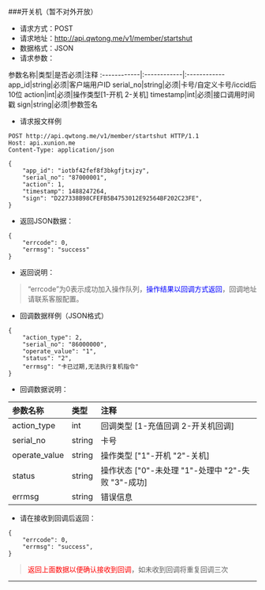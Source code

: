 ###开关机（暂不对外开放）
* 请求方式：POST
* 请求地址：http://api.qwtong.me/v1/member/startshut
* 数据格式：JSON
* 请求参数：

参数名称|类型|是否必须|注释
:------------|:------------|:------------
app_id|string|必须|客户端用户ID
serial_no|string|必须|卡号/自定义卡号/iccid后10位
action|int|必须|操作类型[1-开机 2-关机]
timestamp|int|必须|接口调用时间戳
sign|string|必须|参数签名


* 请求报文样例

```
POST http://api.qwtong.me/v1/member/startshut HTTP/1.1
Host: api.xunion.me
Content-Type: application/json

{
	"app_id": "iotbf42fef8f3bkgfjtxjzy",
	"serial_no": "87000001",
	"action": 1,
	"timestamp": 1488247264,
	"sign": "D227338B98CFEFB5B4753012E92564BF202C23FE",
}
```

* 返回JSON数据：

```
{
	"errcode": 0,
	"errmsg": "success"
}
```
* 返回说明：

>“errcode”为0表示成功加入操作队列，<font color='blue'>操作结果以回调方式返回</font>，回调地址请联系客服配置。

* 回调数据样例（JSON格式）

```
{
	"action_type": 2,
	"serial_no": "86000000",
	"operate_value": "1",
	"status": "2",
	"errmsg": "卡已过期,无法执行复机指令"
}
```
* 回调数据说明：

参数名称|类型|注释
:------------|:------------|:------------
action_type|int|回调类型 [1-充值回调 2-开关机回调]
serial_no|string|卡号
operate_value|string|操作类型 ["1"-开机 "2"-关机]
status|string|操作状态 ["0"-未处理 "1"-处理中 "2"-失败 "3"-成功]
errmsg|string|错误信息

* 请在接收到回调后返回：

```
{
	"errcode": 0,
	"errmsg": "success",
}
```
><font color='red'>返回上面数据以便确认接收到回调</font>，如未收到回调将重复回调三次


---
